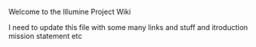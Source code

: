 Welcome to the Illumine Project Wiki

I need to update this file with some many links and stuff and itroduction mission statement etc
